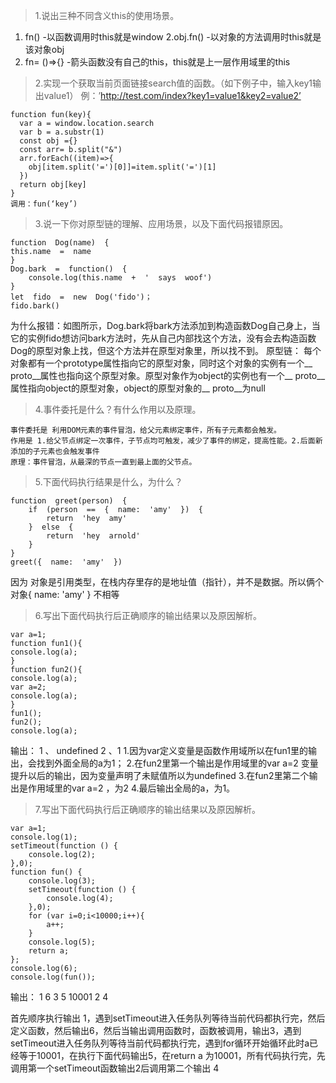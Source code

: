 > 1.说出三种不同含义this的使用场景。
1. fn()
-以函数调用时this就是window
2.obj.fn()
-以对象的方法调用时this就是该对象obj
3. fn= ()=>{}
-箭头函数没有自己的this，this就是上一层作用域里的this

> 2.实现一个获取当前页面链接search值的函数。（如下例子中，输入key1输出value1）
例：’http://test.com/index?key1=value1&key2=value2’
```
function fun(key){
  var a = window.location.search
  var b = a.substr(1)
  const obj ={}
  const arr= b.split("&")
  arr.forEach((item)=>{
    obj[item.split('=')[0]]=item.split('=')[1]
  })
  return obj[key]
}
调用：fun(‘key’)
```
> 3.说一下你对原型链的理解、应用场景，以及下面代码报错原因。
```
function  Dog(name)  {  
this.name  =  name
}
Dog.bark  =  function()  {
    console.log(this.name  +  '  says  woof')
}	
let  fido  =  new  Dog('fido')；
fido.bark()
```

为什么报错：如图所示，Dog.bark将bark方法添加到构造函数Dog自己身上，当它的实例fido想访问bark方法时，先从自己内部找这个方法，没有会去构造函数Dog的原型对象上找，但这个方法并在原型对象里，所以找不到。
原型链：
每个对象都有一个prototype属性指向它的原型对象，同时这个对象的实例有一个__ proto__属性也指向这个原型对象。原型对象作为object的实例也有一个__ proto__属性指向object的原型对象，object的原型对象的__ proto__为null

> 4.事件委托是什么？有什么作用以及原理。
```
事件委托是 利用DOM元素的事件冒泡，给父元素绑定事件，所有子元素都会触发。
作用是 1.给父节点绑定一次事件，子节点均可触发，减少了事件的绑定，提高性能。2.后面新添加的子元素也会触发事件
原理：事件冒泡，从最深的节点一直到最上面的父节点。
```



> 5.下面代码执行结果是什么，为什么？
```
function  greet(person)  {
    if  (person  ==  {  name:  'amy'  })  {
        return  'hey  amy'
    }  else  {
        return  'hey  arnold'
    }
}
greet({  name:  'amy'  })
```
因为 对象是引用类型，在栈内存里存的是地址值（指针），并不是数据。所以俩个对象{  name:  'amy'  } 不相等


> 6.写出下面代码执行后正确顺序的输出结果以及原因解析。
```
var a=1;
function fun1(){
console.log(a);
}
function fun2(){
console.log(a);
var a=2;
console.log(a);
}
fun1();
fun2();
console.log(a);
```
输出： 1 、 undefined  2 、1
1.因为var定义变量是函数作用域所以在fun1里的输出，会找到外面全局的a为1；
2.在fun2里第一个输出是作用域里的var a=2 变量提升以后的输出，因为变量声明了未赋值所以为undefined
3.在fun2里第二个输出是作用域里的var a=2 ，为2
4.最后输出全局的a，为1。

> 7.写出下面代码执行后正确顺序的输出结果以及原因解析。
```
var a=1;
console.log(1);
setTimeout(function () {
    console.log(2);
},0);
function fun() {
    console.log(3);
    setTimeout(function () {
        console.log(4);
    },0);
    for (var i=0;i<10000;i++){
        a++;
    }
    console.log(5);
    return a;
};
console.log(6);
console.log(fun());
```
输出： 1 6 3 5 10001 2 4

首先顺序执行输出 1，遇到setTimeout进入任务队列等待当前代码都执行完，然后定义函数，然后输出6，然后当输出调用函数时，函数被调用，输出3，遇到setTimeout进入任务队列等待当前代码都执行完，遇到for循环开始循环此时a已经等于10001，在执行下面代码输出5，在return a 为10001，所有代码执行完，先调用第一个setTimeout函数输出2后调用第二个输出 4
